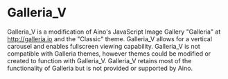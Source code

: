 Galleria_V
==========

Galleria_V is a modification of Aino's JavaScript Image Gallery "Galleria"  at http://galleria.io and the "Classic" 
theme. Galleria_V allows for a vertical carousel and enables fullscreen viewing capability. Galleria_V is not 
compatible with Galleria themes, however themes could be modified or created to function with Galleria_V. 
Galleria_V retains most of the functionality of Galleria but is not provided or supported by Aino.

